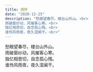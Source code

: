 ```yaml
---
title: 感怀
date: "2020-12-25"
description: "愁眼望春尽，楼台山外山。<br>
雨破窗纱动，风摧客心寒。<br>
独忆相思切，自念孤心残。<br>
谁怜风雨夜，夜久湿阑干。<br>"
---
```


愁眼望春尽，楼台山外山。<br>
雨破窗纱动，风摧客心寒。<br>
独忆相思切，自念孤心残。<br>
谁怜风雨夜，夜久湿阑干。<br>
